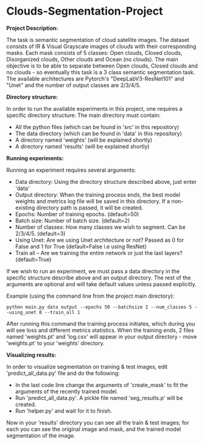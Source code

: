 # Clouds-Segmentation-Project

**Project Description:**

The task is semantic segmentation of cloud satellite images. The dataset consists of IR & Visual Grayscale images of clouds
with their corresponding masks.
Each mask consists of 5 classes: Open clouds, Closed clouds, Disorganized clouds, Other clouds and Ocean (no clouds).
The main objective is to be able to separate between Open clouds, Closed clouds and no clouds - so eventually this task is a 3 class semantic segmentation task.
The available architectures are Pytorch's "DeepLabV3-ResNet101" and "Unet" and the number of output classes are 2/3/4/5.

**Directory structure:**

In order to run the available experiments in this project, one requires a specific directory structure:
The main directory must contain:
- All the python files (which can be found in 'src' in this repository)
- The data directory (which can be found in 'data' in this repository)
- A directory named 'weights' (will be explained shortly)
- A directory named 'results' (will be explained shortly)


**Running experiments:**

Running an experiment requires several arguments:
- Data directory: Using the directory structure described above, just enter 'data'
- Output directory: When the training process ends, the best model weights and metrics log file will be saved in this directory. If a non-existing directory path is passed, it will be created.
- Epochs: Number of training epochs. (default=50)
- Batch size: Number of batch size. (default=2)
- Number of classes: How many classes we wish to segment. Can be 2/3/4/5. (default=3)
- Using Unet: Are we using Unet architecture or not? Passed as 0 for False and 1 for True (default=False i.e using ResNet)
- Train all – Are we training the entire network or just the last layers? (default=True)

If we wish to run an experiment, we must pass a data directory in the specific structure describe above and an output directory. The rest of the arguments are optional and will take default values unless passed explicitly.

Example (using the command line from the project main directory):
```
python main.py data output --epochs 50 --batchsize 2 --num_classes 5 --using_unet 0 --train_all 1
```

After running this command the training process initiates, which during you will see loss and different metrics statistics.
When the training ends, 2 files named 'weights.pt' and 'log.csv' will appear in your output directory - move 'weights.pt' to your 'weights' directory.


**Visualizing results:**

In order to visualize segmentation on training & test images, edit 'predict_all_data.py' file and do the following:
- In the last code line change the arguments of 'create_mask' to fit the arguments of the recently trained model.
- Run 'predict_all_data.py'. A pickle file named 'seg_results.p' will be created.
- Run 'helper.py' and wait for it to finish.

Now in your 'results' directory you can see all the train & test images; for each you can see the original image and mask, and the trained model segmentation of the image.
